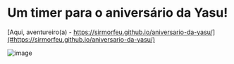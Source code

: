 # Um timer para o aniversário da Yasu!

[Aqui, aventureiro(a) - https://sirmorfeu.github.io/aniversario-da-yasu/](#https://sirmorfeu.github.io/aniversario-da-yasu/)

![image](https://user-images.githubusercontent.com/60550706/223554307-0f44c978-1c22-47b8-909b-db55b9136bb8.png)
